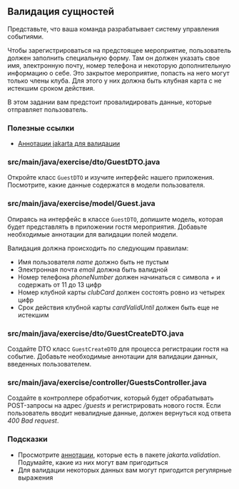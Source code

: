 ## Валидация сущностей

Представьте, что ваша команда разрабатывает систему управления событиями.

Чтобы зарегистрироваться на предстоящее мероприятие, пользователь должен заполнить 
специальную форму. Там он должен указать свое имя, электронную почту, номер телефона и 
некоторую дополнительную информацию о себе. Это закрытое мероприятие, попасть на него 
могут только члены клуба. Для этого у них должна быть клубная карта с не истекшим сроком 
действия.

В этом задании вам предстоит провалидировать данные, которые отправляет пользователь.

### Полезные ссылки

* [Аннотации jakarta для валидации](https://jakarta.ee/specifications/bean-validation/3.0/jakarta-bean-validation-spec-3.0.html#builtinconstraints)

### src/main/java/exercise/dto/GuestDTO.java

Откройте класс `GuestDTO` и изучите интерфейс нашего приложения. Посмотрите, 
какие данные содержатся в модели пользователя.

### src/main/java/exercise/model/Guest.java

Опираясь на интерфейс в классе `GuestDTO`, допишите модель, которая будет представлять 
в приложении гостя мероприятия. Добавьте необходимые аннотации для валидации полей модели.

Валидация должна происходить по следующим правилам:

* Имя пользователя *name* должно быть не пустым
* Электронная почта *email* должна быть валидной
* Номер телефона *phoneNumber* должен начинаться с символа *+* и содержать от 11 до 13 цифр
* Номер клубной карты *clubCard* должен состоять ровно из четырех цифр
* Срок действия клубной карты *cardValidUntil* должен быть еще не истекшим

### src/main/java/exercise/dto/GuestCreateDTO.java

Создайте DTO класс `GuestCreateDTO` для процесса регистрации гостя на событие. 
Добавьте необходимые аннотации для валидации данных, введенных пользователем.

### src/main/java/exercise/controller/GuestsController.java

Создайте в контроллере обработчик, который будет обрабатывать POST-запросы на адрес */guests* 
и регистрировать нового гостя. Если пользователь вводит невалидные данные, должен вернуться 
код ответа *400 Bad request*.

### Подсказки

* Просмотрите [аннотации](https://jakarta.ee/specifications/bean-validation/3.0/jakarta-bean-validation-spec-3.0.html#builtinconstraints), которые есть в пакете _jakarta.validation_. Подумайте, 
какие из них могут вам пригодиться
* Для валидации некоторых данных вам могут пригодится регулярные выражения
